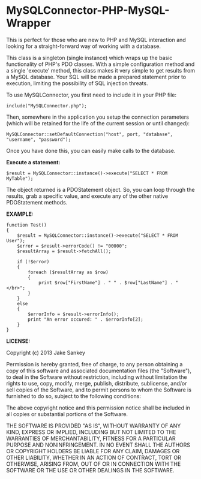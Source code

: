 MySQLConnector-PHP-MySQL-Wrapper
================================

This is perfect for those who are new to PHP and MySQL interaction and looking for a straight-forward way of working with a database.

This class is a singleton (single instance) which wraps up the basic functionality of PHP's PDO classes. With a simple configuration method and a single 'execute' method, this class makes it very simple to get results from a MySQL database. Your SQL will be made a prepared statement prior to execution, limiting the possibility of SQL injection threats.

To use MySQLConnector, you first need to include it in your PHP file:

    include("MySQLConnector.php");

Then, somewhere in the application you setup the connection parameters (which will be retained for the life of the current session or until changed): 

    MySQLConnector::setDefaultConnection("host", port, "database", "username", "password");

Once you have done this, you can easily make calls to the database.

<b>Execute a statement:</b>

    $result = MySQLConnector::instance()->execute("SELECT * FROM MyTable");

The object returned is a PDOStatement object. So, you can loop through the results, grab a specific value, and execute any of the other native PDOStatement methods.

<b>EXAMPLE:</b>

    function Test()
    {
        $result = MySQLConnector::instance()->execute("SELECT * FROM User");
        $error = $result->errorCode() != "00000";
        $resultArray = $result->fetchAll();
        
        if (!$error)
        {
            foreach ($resultArray as $row)
            {
                print $row["FirstName"] . " " . $row["LastName"] . "</br>";
            }
        }
        else
        {
            $errorInfo = $result->errorInfo();
            print "An error occured: " . $errorInfo[2];
        }
    }

<b>LICENSE:</b>

Copyright (c) 2013 Jake Sankey

Permission is hereby granted, free of charge, to any person obtaining
a copy of this software and associated documentation files (the
"Software"), to deal in the Software without restriction, including
without limitation the rights to use, copy, modify, merge, publish,
distribute, sublicense, and/or sell copies of the Software, and to
permit persons to whom the Software is furnished to do so, subject to
the following conditions:

The above copyright notice and this permission notice shall be
included in all copies or substantial portions of the Software.

THE SOFTWARE IS PROVIDED "AS IS", WITHOUT WARRANTY OF ANY KIND,
EXPRESS OR IMPLIED, INCLUDING BUT NOT LIMITED TO THE WARRANTIES OF
MERCHANTABILITY, FITNESS FOR A PARTICULAR PURPOSE AND
NONINFRINGEMENT. IN NO EVENT SHALL THE AUTHORS OR COPYRIGHT HOLDERS BE
LIABLE FOR ANY CLAIM, DAMAGES OR OTHER LIABILITY, WHETHER IN AN ACTION
OF CONTRACT, TORT OR OTHERWISE, ARISING FROM, OUT OF OR IN CONNECTION
WITH THE SOFTWARE OR THE USE OR OTHER DEALINGS IN THE SOFTWARE.
